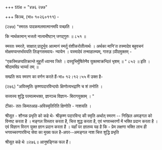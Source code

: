 +++
title = "४७६ २७७"

+++
किञ्च, (भा० १०२६०१११) - 

(२७७) "स्मरतः पादकमलमात्मानमपि यच्छति । 

कि न्वर्थकामान् भजतो नात्यभीष्टान् जगद्गुरुः ॥ ८५१ ॥ 

स्मरतः स्मरते, साक्षात् प्रादुर्भुय आत्मानं स्मर्तु वंशीकरोतीत्यर्थः । अर्थका मानि'त तस्मादेव बहुवचनं मोक्षमप्यन्तर्भावयति लिङ्गसमवाय- न्यायेन । यस्मादेवं तन्माहात्म्यम्, गारुड़ ऽपीदमुक्तम् - 

"एकस्मिन्नप्यतिक्रान्ते मुहूर्त्ते ध्यानव जिते । दस्युभिर्मुषितेनैव युक्तमाक्रन्दितं भृशम् ॥ " ८५२ ॥ इति । श्रीदामविप्र भार्य्या तम् ॥ 

सम्प्रति रूप स्मरण का वर्णन करते हैं-भा० १२।१२।५५ में उक्त है- 

(२७६) "अविस्मृतिः कृष्णपदारविन्दयोः क्षिणोत्यभद्राणि च शं तनोति । 

सत्त्वस्य शुद्धि परमात्मभक्त, ज्ञानञ्च विज्ञान- बिरागयुक्तम् । " 

टीका- ततः किमतआह-अविस्मृतिरिति क्षिणोति - नाशयति । 

श्रीसूत - शौनक प्रभृति को कहे थे- श्रीकृष्ण पदारविन्द की स्मृति अर्थात् स्मरण -- निखिल अमङ्गल को विनष्ट करता है । मङ्गल विस्तार करता है, चित्त शुद्ध करता है, एवं भगवच्चरणों में भक्ति प्रदान करता है । एवं विज्ञान विराग युक्त ज्ञान प्रदान करता है । यहाँ पर ज्ञातव्य यह है कि - प्रेम लक्षणा भक्ति लाभ ही भगवच्चरणारविन्द सेवा का मुख्य फल है-अपर--अमङ्गल नाश चित्त शुद्धि प्रभृति 

श्रीसूत कहे थे ॥२७६॥ आनुषङ्गिक फल हैं। 
